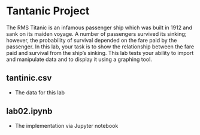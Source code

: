 # Tantanic Project
The RMS Titanic is an infamous passenger ship which was built in 1912 and sank on its maiden voyage. A number of passengers survived its sinking; however, the probability of survival depended on the fare paid by the passenger.
In this lab, your task is to show the relationship between the fare paid and survival from the ship’s sinking. This lab tests your ability to import and manipulate data and to display it using a graphing tool.

## tantinic.csv
- The data for this lab

## lab02.ipynb
- The implementation via Jupyter notebook
